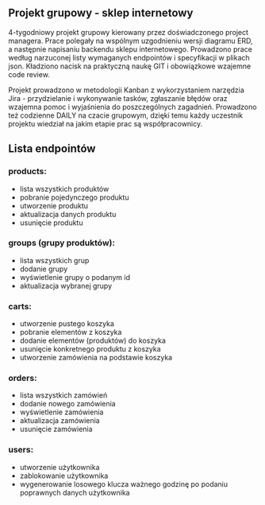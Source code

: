 ## Projekt grupowy - sklep internetowy
4-tygodniowy projekt grupowy kierowany przez doświadczonego
project managera. Prace polegały na wspólnym uzgodnieniu wersji diagramu ERD, a następnie napisaniu backendu sklepu internetowego. 
Prowadzono prace według narzuconej listy wymaganych endpointów i specyfikacji w plikach json.
Kładziono nacisk na praktyczną naukę GIT i obowiązkowe wzajemne code review.

Projekt prowadzono w metodologii Kanban z wykorzystaniem narzędzia Jira - przydzielanie i wykonywanie tasków, zgłaszanie błędów oraz wzajemna pomoc i wyjaśnienia do poszczególnych zagadnień.
Prowadzono też codzienne DAILY na czacie grupowym, dzięki temu każdy uczestnik projektu wiedział na jakim etapie prac są współpracownicy. 


## Lista endpointów
### products:
- lista wszystkich produktów
- pobranie pojedynczego produktu
- utworzenie produktu
- aktualizacja danych produktu
- usunięcie produktu
### groups (grupy produktów):
- lista wszystkich grup
- dodanie grupy
- wyświetlenie grupy o podanym id
- aktualizacja wybranej grupy
### carts:
- utworzenie pustego koszyka
- pobranie elementów z koszyka
- dodanie elementów (produktów) do koszyka
- usunięcie konkretnego produktu z koszyka
- utworzenie zamówienia na podstawie koszyka
### orders:
- lista wszystkich zamówień
- dodanie nowego zamówienia
- wyświetlenie zamówienia
- aktualizacja zamówienia
- usunięcie zamówienia
### users:
- utworzenie użytkownika
- zablokowanie użytkownika
- wygenerowanie losowego klucza ważnego godzinę po podaniu poprawnych danych użytkownika



